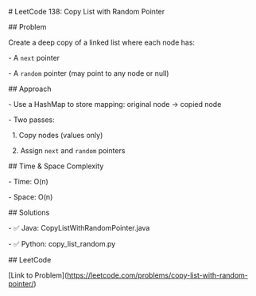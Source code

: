 \# LeetCode 138: Copy List with Random Pointer



\## Problem

Create a deep copy of a linked list where each node has:

\- A `next` pointer

\- A `random` pointer (may point to any node or null)



\## Approach

\- Use a HashMap to store mapping: original node → copied node

\- Two passes:

&nbsp; 1. Copy nodes (values only)

&nbsp; 2. Assign `next` and `random` pointers



\## Time \& Space Complexity

\- Time: O(n)

\- Space: O(n)



\## Solutions

\- ✅ Java: CopyListWithRandomPointer.java

\- ✅ Python: copy\_list\_random.py



\## LeetCode

\[Link to Problem](https://leetcode.com/problems/copy-list-with-random-pointer/)



